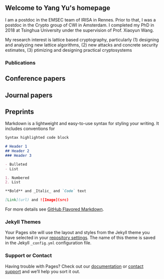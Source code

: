 ## Welcome to Yang Yu's homepage

I am a postdoc in the EMSEC team of IRISA in Rennes. Prior to that, I was a postdoc in the Crypto group of CWI in Amsterdam. I completed my PhD in 2018 at Tsinghua University under the supervision of Prof. Xiaoyun Wang.  

My research interest is lattice based cryptography, particularly (1) designing and analyzing new lattice algorithms, (2) new attacks and concrete security estimates, (3) ptimizing and designing practical cryptosystems


### Publications

## Conference papers

## Journal papers

## Preprints

Markdown is a lightweight and easy-to-use syntax for styling your writing. It includes conventions for

```markdown
Syntax highlighted code block

# Header 1
## Header 2
### Header 3

- Bulleted
- List

1. Numbered
2. List

**Bold** and _Italic_ and `Code` text

[Link](url) and ![Image](src)
```

For more details see [GitHub Flavored Markdown](https://guides.github.com/features/mastering-markdown/).

### Jekyll Themes

Your Pages site will use the layout and styles from the Jekyll theme you have selected in your [repository settings](https://github.com/yuyang-crypto/yuyang-crypto.github.io/settings). The name of this theme is saved in the Jekyll `_config.yml` configuration file.

### Support or Contact

Having trouble with Pages? Check out our [documentation](https://help.github.com/categories/github-pages-basics/) or [contact support](https://github.com/contact) and we’ll help you sort it out.
